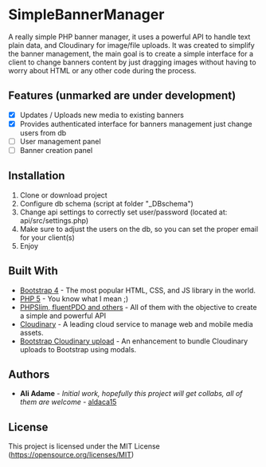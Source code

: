 # SimpleBannerManager

A really simple PHP banner manager, it uses a powerful API to handle text plain data, and Cloudinary for image/file uploads. It was created to simplify the banner management, the main goal is to create a simple interface for a client to change banners content by just dragging images without having to worry about HTML or any other code during the process.

## Features (unmarked are under development)

- [x] Updates / Uploads new media to existing banners
- [x] Provides authenticated interface for banners management just change users from db
- [ ] User management panel
- [ ] Banner creation panel

## Installation

1. Clone or download project
2. Configure db schema (script at folder "_DBschema")
3. Change api settings to correctly set user/password (located at: api/src/settings.php)
4. Make sure to adjust the users on the db, so you can set the proper email for your client(s)
5. Enjoy

## Built With

* [Bootstrap 4](https://getbootstrap.com/) - The most popular HTML, CSS, and JS library in the world.
* [PHP 5](https://php.net) - You know what I mean ;)
* [PHPSlim, fluentPDO and others](http://www.slimframework.com/) - All of them with the objective to create a simple and powerful API
* [Cloudinary](https://cloudinary.com/) - A leading cloud service to manage web and mobile media assets.
* [Bootstrap Cloudinary upload](https://github.com/aldaca15/Bootstrap-Cloudinary-upload) - An enhancement to bundle Cloudinary uploads to Bootstrap using modals.

## Authors

* **Ali Adame** - *Initial work, hopefully this project will get collabs, all of them are welcome* - [aldaca15](https://github.com/aldaca15)

## License

This project is licensed under the MIT License (https://opensource.org/licenses/MIT)
	